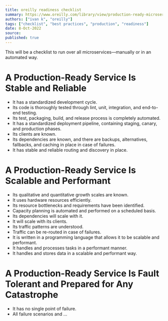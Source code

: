 ```yaml
---
title: oreilly readiness checklist
summary: https://www.oreilly.com/library/view/production-ready-microservices/9781491965962/app01.html
authors: ["ivan k", "oreilly"]
tags: ["checklist", "best practices", "production", "readiness"]
date: 8-Oct-2022
source:
published: true
---
```


This will be a checklist to run over all microservices—manually or in an automated way.

# A Production-Ready Service Is Stable and Reliable

- It has a standardized development cycle.
- Its code is thoroughly tested through lint, unit, integration, and end-to-end testing.
- Its test, packaging, build, and release process is completely automated.
- It has a standardized deployment pipeline, containing staging, canary, and production phases.
- Its clients are known.
- Its dependencies are known, and there are backups, alternatives, fallbacks, and caching in place in case of failures.
- It has stable and reliable routing and discovery in place.

# A Production-Ready Service Is Scalable and Performant

- Its qualitative and quantitative growth scales are known.
- It uses hardware resources efficiently.
- Its resource bottlenecks and requirements have been identified.
- Capacity planning is automated and performed on a scheduled basis.
- Its dependencies will scale with it.
- It will scale with its clients.
- Its traffic patterns are understood.
- Traffic can be re-routed in case of failures.
- It is written in a programming language that allows it to be scalable and performant.
- It handles and processes tasks in a performant manner.
- It handles and stores data in a scalable and performant way.

# A Production-Ready Service Is Fault Tolerant and Prepared for Any Catastrophe

- It has no single point of failure.
- All failure scenarios and ...
